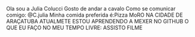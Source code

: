 Ola sou a Julia Colucci
Gosto de andar a cavalo
Como se comunicar comigo: @C.julia
Minha comida preferida é:Pizza
MoRO NA CIDADE DE ARAÇATUBA
ATUALMETE ESTOU APRENDENDO A MEXER NO GITHUB
O QUE EU FAÇO NO MEU TEMPO LIVRE: ASSISTO FILME
